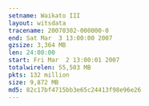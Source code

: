 ```yaml
---
setname: Waikato III
layout: witsdata
tracename: 20070302-000000-0
end: Sat Mar  3 13:00:00 2007
gzsize: 3,364 MB
len: 24:00:00
start: Fri Mar  2 13:00:01 2007
totalwirelen: 55,503 MB
pkts: 132 million
size: 9,872 MB
md5: 82c17bf4715bb3e65c24413f98e96e26
---
```

